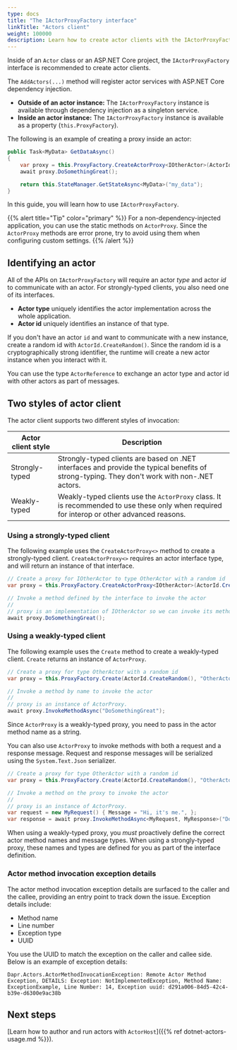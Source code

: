 ```yaml
---
type: docs
title: "The IActorProxyFactory interface"
linkTitle: "Actors client"
weight: 100000
description: Learn how to create actor clients with the IActorProxyFactory interface
---
```


Inside of an `Actor` class or an ASP.NET Core project, the `IActorProxyFactory` interface is recommended to create actor clients.

The `AddActors(...)` method will register actor services with ASP.NET Core dependency injection.

- **Outside of an actor instance:** The `IActorProxyFactory` instance is available through dependency injection as a singleton service.
- **Inside an actor instance:** The `IActorProxyFactory` instance is available as a property (`this.ProxyFactory`).

The following is an example of creating a proxy inside an actor:

```csharp
public Task<MyData> GetDataAsync()
{
    var proxy = this.ProxyFactory.CreateActorProxy<IOtherActor>(ActorId.CreateRandom(), "OtherActor");
    await proxy.DoSomethingGreat();

    return this.StateManager.GetStateAsync<MyData>("my_data");
}
```

In this guide, you will learn how to use `IActorProxyFactory`. 

{{% alert title="Tip" color="primary" %}}
For a non-dependency-injected application, you can use the static methods on `ActorProxy`. Since the `ActorProxy` methods are error prone, try to avoid using them when configuring custom settings.
{{% /alert %}}

## Identifying an actor

All of the APIs on `IActorProxyFactory` will require an actor _type_ and actor _id_ to communicate with an actor. For strongly-typed clients, you also need one of its interfaces.

- **Actor type** uniquely identifies the actor implementation across the whole application. 
- **Actor id** uniquely identifies an instance of that type.

If you don't have an actor `id` and want to communicate with a new instance, create a random id with `ActorId.CreateRandom()`. Since the random id is a cryptographically strong identifier, the runtime will create a new actor instance when you interact with it.

You can use the type `ActorReference` to exchange an actor type and actor id with other actors as part of messages.

## Two styles of actor client

The actor client supports two different styles of invocation: 

| Actor client style | Description |
| ------------------ | ----------- |
| Strongly-typed | Strongly-typed clients are based on .NET interfaces and provide the typical benefits of strong-typing. They don't work with non-.NET actors. |
| Weakly-typed | Weakly-typed clients use the `ActorProxy` class. It is recommended to use these only when required for interop or other advanced reasons. |

### Using a strongly-typed client

The following example uses the `CreateActorProxy<>` method to create a strongly-typed client. `CreateActorProxy<>` requires an actor interface type, and will return an instance of that interface.

```csharp
// Create a proxy for IOtherActor to type OtherActor with a random id
var proxy = this.ProxyFactory.CreateActorProxy<IOtherActor>(ActorId.CreateRandom(), "OtherActor");

// Invoke a method defined by the interface to invoke the actor
//
// proxy is an implementation of IOtherActor so we can invoke its methods directly
await proxy.DoSomethingGreat();
```

### Using a weakly-typed client

The following example uses the `Create` method to create a weakly-typed client. `Create` returns an instance of `ActorProxy`.

```csharp
// Create a proxy for type OtherActor with a random id
var proxy = this.ProxyFactory.Create(ActorId.CreateRandom(), "OtherActor");

// Invoke a method by name to invoke the actor
//
// proxy is an instance of ActorProxy.
await proxy.InvokeMethodAsync("DoSomethingGreat");
```

Since `ActorProxy` is a weakly-typed proxy, you need to pass in the actor method name as a string.

You can also use `ActorProxy` to invoke methods with both a request and a response message. Request and response messages will be serialized using the `System.Text.Json` serializer.

```csharp
// Create a proxy for type OtherActor with a random id
var proxy = this.ProxyFactory.Create(ActorId.CreateRandom(), "OtherActor");

// Invoke a method on the proxy to invoke the actor
//
// proxy is an instance of ActorProxy.
var request = new MyRequest() { Message = "Hi, it's me.", };
var response = await proxy.InvokeMethodAsync<MyRequest, MyResponse>("DoSomethingGreat", request);
```

When using a weakly-typed proxy, you _must_ proactively define the correct actor method names and message types. When using a strongly-typed proxy, these names and types are defined for you as part of the interface definition.

### Actor method invocation exception details

The actor method invocation exception details are surfaced to the caller and the callee, providing an entry point to track down the issue. Exception details include:
 - Method name
 - Line number
 - Exception type
 - UUID 
 
You use the UUID to match the exception on the caller and callee side. Below is an example of exception details:
```
Dapr.Actors.ActorMethodInvocationException: Remote Actor Method Exception, DETAILS: Exception: NotImplementedException, Method Name: ExceptionExample, Line Number: 14, Exception uuid: d291a006-84d5-42c4-b39e-d6300e9ac38b
```

## Next steps

[Learn how to author and run actors with `ActorHost`]({{% ref dotnet-actors-usage.md %}}).